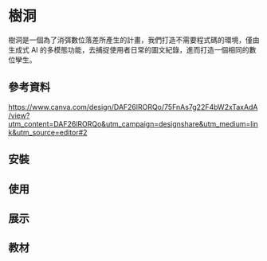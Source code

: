 # 樹洞

樹洞是一個為了消弭數位落差所產生的計畫，我們打造不需要程式碼的環境，僅由生成式 AI 的多模態功能，去捕捉使用者日常的圖文紀錄，進而打造一個相同的數位孿生。

## 參考資料
https://www.canva.com/design/DAF26lRORQo/75FnAs7g22F4bW2xTaxAdA/view?utm_content=DAF26lRORQo&utm_campaign=designshare&utm_medium=link&utm_source=editor#2

## 安裝

## 使用

## 展示

## 教材
